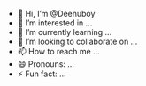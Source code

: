 - 👋 Hi, I’m @Deenuboy
- 👀 I’m interested in ...
- 🌱 I’m currently learning ...
- 💞️ I’m looking to collaborate on ...
- 📫 How to reach me ...
- 😄 Pronouns: ...
- ⚡ Fun fact: ...

<!---
Deenuboy/Deenuboy is a ✨ special ✨ repository because its `README.md` (this file) appears on your GitHub profile.
You can click the Preview link to take a look at your changes.
--->
